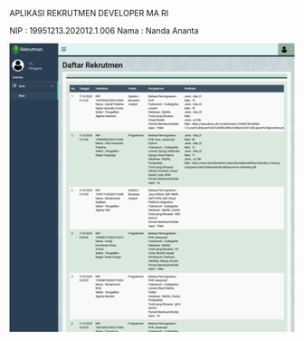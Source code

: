 APLIKASI REKRUTMEN DEVELOPER MA RI

NIP : 19951213.202012.1.006
Nama : Nanda Ananta

![alt text](https://github.com/nandaaxyz/dev_ma/blob/main/aplikasi.png?raw=true)